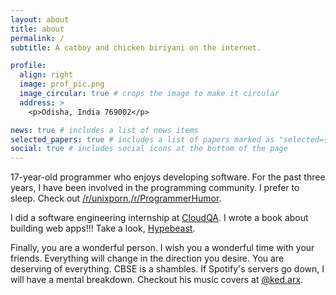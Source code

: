 ```yaml
---
layout: about
title: about
permalink: /
subtitle: A catboy and chicken biriyani on the internet.

profile:
  align: right
  image: prof_pic.png
  image_circular: true # crops the image to make it circular
  address: >
    <p>Odisha, India 769002</p>

news: true # includes a list of news items
selected_papers: true # includes a list of papers marked as "selected={true}"
social: true # includes social icons at the bottom of the page
---
```


17-year-old programmer who enjoys developing software. For the past three years, I have been involved in the programming community. I prefer to sleep. Check out [/r/unixporn](https://www.reddit.com/r/unixporn),[/r/ProgrammerHumor](https://www.reddit.com/r/ProgrammerHumor/).

I did a software engineering internship at [CloudQA](https://cloudqa.io/). I wrote a book about building web apps!!! Take a look, [Hypebeast](https://notionpress.com/read/hypebeast).

Finally, you are a wonderful person. I wish you a wonderful time with your friends. Everything will change in the direction you desire. You are deserving of everything. CBSE is a shambles. If Spotify's servers go down, I will have a mental breakdown. Checkout his music covers at [@ked.arx](https://www.instagram.com/ked.arx/).
